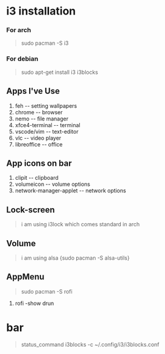 # i3 installation

### For arch
> sudo pacman -S i3

### For debian
> sudo apt-get install i3 i3blocks

## Apps I've Use
1. feh -- setting wallpapers
1. chrome -- browser
1. nemo -- file manager 
1. xfce4-terminal -- terminal
1. vscode/vim -- text-editor
1. vlc -- video player
1. libreoffice -- office


## App icons on bar
1. clipit -- clipboard
1. volumeicon -- volume options
1. network-manager-applet -- network options

## Lock-screen
> i am using i3lock which comes standard in arch

## Volume
> i am using alsa {sudo pacman -S alsa-utils}

## AppMenu
> sudo pacman -S rofi
1. rofi -show drun 

# bar 
> status_command i3blocks -c ~/.config/i3/i3blocks.conf

